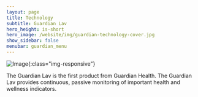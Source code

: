 ```yaml
---
layout: page
title: Technology
subtitle: Guardian Lav
hero_height: is-short
hero_image: /website/img/guardian-technology-cover.jpg
show_sidebar: false
menubar: guardian_menu
---
```


![Image](/website/img/guardian/guardian-lav.png){:class="img-responsive"}

The Guardian Lav is the first product from Guardian Health.  The Guardian Lav provides continuous, passive monitoring of important health and wellness indicators.
